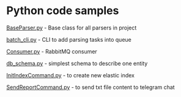 # Python code samples

[BaseParser.py](BaseParser.py) - Base class for all parsers in project

[batch_cli.py](batch_cli.py) - CLI to add parsing tasks into queue

[Consumer.py](Consumer.py) - RabbitMQ consumer

[db_schema.py](db_schema.py) - simplest schema to describe one entity

[InitIndexCommand.py](InitIndexCommand.py) - to create new elastic index

[SendReportCommand.py](SendReportCommand.py) - to send txt file content to telegram chat
